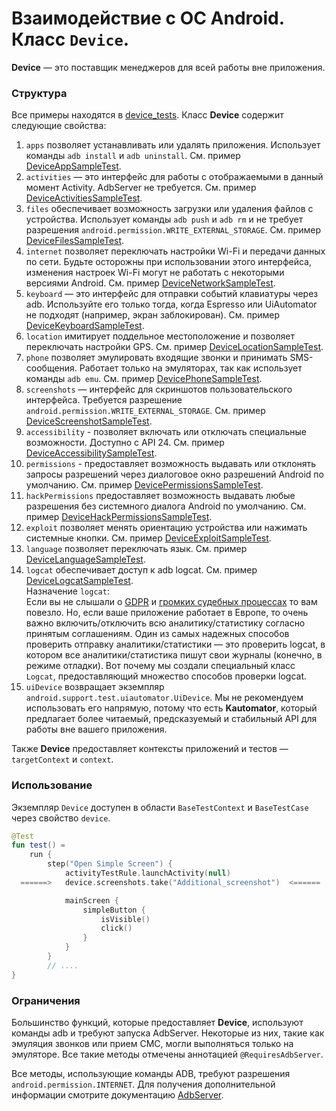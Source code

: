 # Взаимодействие с ОС Android. Класс `Device`.

**Device** — это поставщик менеджеров для всей работы вне приложения.

### Структура

Все примеры находятся в [device_tests](https://github.com/KasperskyLab/Kaspresso/tree/master/samples/kaspresso-sample/src/androidTest/kotlin/com/kaspersky/kaspressample/device_tests).
Класс **Device** содержит следующие свойства:

1. `apps` позволяет устанавливать или удалять приложения. Использует команды `adb install` и `adb uninstall`. См. пример [DeviceAppSampleTest](https://github.com/KasperskyLab/Kaspresso/blob/master/samples/kaspresso-sample/src/androidTest/kotlin/com/kaspersky/kaspressample/device_tests/DeviceAppSampleTest.kt).
2. `activities` — это интерфейс для работы с отображаемыми в данный момент Activity. AdbServer не требуется. См. пример [DeviceActivitiesSampleTest](https://github.com/KasperskyLab/Kaspresso/blob/master/samples/kaspresso-sample/src/androidTest/kotlin/com/kaspersky/kaspressample/device_tests/DeviceActivitiesSampleTest.kt).
3. `files` обеспечивает возможность загрузки или удаления файлов с устройства. Использует команды `adb push` и `adb rm` и не требует разрешения `android.permission.WRITE_EXTERNAL_STORAGE`. См. пример [DeviceFilesSampleTest](https://github.com/KasperskyLab/Kaspresso/blob/master/samples/kaspresso-sample/src/androidTest/kotlin/com/kaspersky/kaspressample/device_tests/DeviceFilesSampleTest.kt).
4. `internet` позволяет переключать настройки Wi-Fi и передачи данных по сети. Будьте осторожны при использовании этого интерфейса, изменения настроек Wi-Fi могут не работать с некоторыми версиями Android. См. пример [DeviceNetworkSampleTest](https://github.com/KasperskyLab/Kaspresso/blob/master/samples/kaspresso-sample/src/androidTest/kotlin/com/kaspersky/kaspressample/device_tests/DeviceNetworkSampleTest.kt).
5. `keyboard` — это интерфейс для отправки событий клавиатуры через adb. Используйте его только тогда, когда Espresso или UiAutomator не подходят (например, экран заблокирован). См. пример [DeviceKeyboardSampleTest](https://github.com/KasperskyLab/Kaspresso/blob/master/samples/kaspresso-sample/src/androidTest/kotlin/com/kaspersky/kaspressample/device_tests/DeviceKeyboardSampleTest.kt).
6. `location` имитирует поддельное местоположение и позволяет переключать настройки GPS. См. пример [DeviceLocationSampleTest](https://github.com/KasperskyLab/Kaspresso/blob/master/samples/kaspresso-sample/src/androidTest/kotlin/com/kaspersky/kaspressample/device_tests/DeviceLocationSampleTest.kt).
7. `phone` позволяет эмулировать входящие звонки и принимать SMS-сообщения. Работает только на эмуляторах, так как использует команды `adb emu`. См. пример [DevicePhoneSampleTest](https://github.com/KasperskyLab/Kaspresso/blob/master/samples/kaspresso-sample/src/androidTest/kotlin/com/kaspersky/kaspressample/device_tests/DevicePhoneSampleTest.kt).
8. `screenshots` — интерфейс для скриншотов пользовательского интерфейса. Требуется разрешение `android.permission.WRITE_EXTERNAL_STORAGE`. См. пример [DeviceScreenshotSampleTest](https://github.com/KasperskyLab/Kaspresso/blob/master/samples/kaspresso-sample/src/androidTest/kotlin/com/kaspersky/kaspressample/device_tests/DeviceScreenshotSampleTest.kt).
9. `accessibility` - позволяет включать или отключать специальные возможности. Доступно с API 24. См. пример [DeviceAccessibilitySampleTest](https://github.com/KasperskyLab/Kaspresso/blob/master/samples/kaspresso-sample/src/androidTest/kotlin/com/kaspersky/kaspressample/device_tests/DeviceAccessibilitySampleTest.kt).
10. `permissions` - предоставляет возможность выдавать или отклонять запросы разрешений через диалоговое окно разрешений Android по умолчанию. См. пример [DevicePermissionsSampleTest](https://github.com/KasperskyLab/Kaspresso/blob/master/samples/kaspresso-sample/src/androidTest/kotlin/com/kaspersky/kaspressample/device_tests/DevicePermissionsSampleTest.kt).
11. `hackPermissions` предоставляет возможность выдавать любые разрешения без системного диалога Android по умолчанию. См. пример [DeviceHackPermissionsSampleTest](https://github.com/KasperskyLab/Kaspresso/blob/master/samples/kaspresso-sample/src/androidTest/kotlin/com/kaspersky/kaspressample/device_tests/DeviceHackPermissionsSampleTest.kt).
12. `exploit` позволяет менять ориентацию устройства или нажимать системные кнопки. См. пример [DeviceExploitSampleTest](https://github.com/KasperskyLab/Kaspresso/blob/master/samples/kaspresso-sample/src/androidTest/kotlin/com/kaspersky/kaspressample/device_tests/DeviceExploitSampleTest.kt).
13. `language` позволяет переключать язык. См. пример [DeviceLanguageSampleTest](https://github.com/KasperskyLab/Kaspresso/blob/master/samples/kaspresso-sample/src/androidTest/kotlin/com/kaspersky/kaspressample/device_tests/DeviceLanguageSampleTest.kt).
14. `logcat` обеспечивает доступ к adb logcat. См. пример [DeviceLogcatSampleTest](https://github.com/KasperskyLab/Kaspresso/blob/master/samples/kaspresso-sample/src/androidTest/kotlin/com/kaspersky/kaspressample/device_tests/DeviceLogcatSampleTest.kt). <br>
    Назначение `logcat`: <br>
    Если вы не слышали о [GDPR](https://gdpr-info.eu/) и [громких судебных процессах](https://www.theverge.com/2019/1/21/18191591/google-gdpr-fine-50-million-euro-data-consent-cnil) то вам повезло. Но, если ваше приложение работает в Европе, то очень важно включить/отключить всю аналитику/статистику согласно принятым соглашениям.
    Один из самых надежных способов проверить отправку аналитики/статистики — это проверить logcat, в котором все аналитики/статистика пишут свои журналы (конечно, в режиме отладки).
    Вот почему мы создали специальный класс `Logcat`, предоставляющий множество способов проверки logcat.
15. `uiDevice` возвращает экземпляр ```android.support.test.uiautomator.UiDevice```. Мы не рекомендуем использовать его напрямую, потому что есть **Kautomator**, который предлагает более читаемый, предсказуемый и стабильный API для работы вне вашего приложения.

Также **Device** предоставляет контексты приложений и тестов — `targetContext` и `context`.

### Использование

Экземпляр `Device` доступен в области `BaseTestContext` и `BaseTestCase` через свойство `device`.
```kotlin
@Test
fun test() =
    run {
        step("Open Simple Screen") {
            activityTestRule.launchActivity(null)
  ======>   device.screenshots.take("Additional_screenshot")  <======

            mainScreen {
                simpleButton {
                    isVisible()
                    click()
                }
            }
        }
        // ....
}
```

### Ограничения

Большинство функций, которые предоставляет **Device**, используют команды adb и требуют запуска AdbServer.
Некоторые из них, такие как эмуляция звонков или прием СМС, могли выполняться только на эмуляторе. Все такие методы отмечены аннотацией ```@RequiresAdbServer```.

Все методы, использующие команды ADB, требуют разрешения `android.permission.INTERNET`.
Для получения дополнительной информации смотрите документацию [AdbServer](https://kasperskylab.github.io/Kaspresso/ru/Wiki/Executing_adb_commands/).
